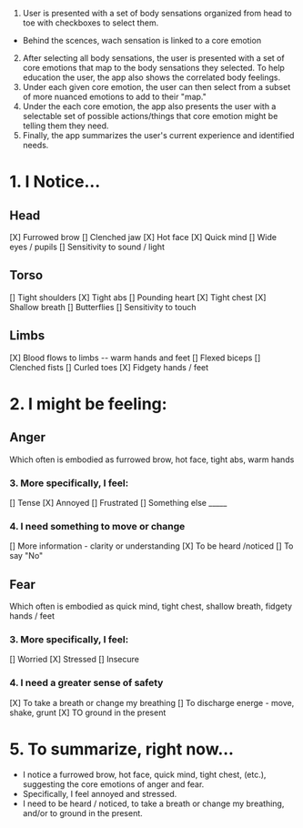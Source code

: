 1. User is presented with a set of body sensations organized from head to toe with checkboxes to select them.
  - Behind the scences, wach sensation is linked to a core emotion
2. After selecting all body sensations, the user is presented with a set of core emotions that map to the body sensations they selected. To help education the user, the app also shows the correlated body feelings.
3. Under each given core emotion, the user can then select from a subset of more nuanced emotions to add to their "map."
4. Under the each core emotion, the app also presents the user with a selectable set of possible actions/things that core emotion might be telling them they need.
5. Finally, the app summarizes the user's current experience and identified needs.


# 1. I Notice...
## Head
  [X] Furrowed brow
  [] Clenched jaw
  [X] Hot face
  [X] Quick mind
  [] Wide eyes / pupils
  [] Sensitivity to sound / light


## Torso
  [] Tight shoulders
  [X] Tight abs
  [] Pounding heart
  [X] Tight chest
  [X] Shallow breath
  [] Butterflies
  [] Sensitivity to touch

## Limbs
  [X] Blood flows to limbs -- warm hands and feet
  [] Flexed biceps
  [] Clenched fists
  [] Curled toes
  [X] Fidgety hands / feet

# 2. I might be feeling:

## Anger
Which often is embodied as furrowed brow, hot face, tight abs, warm hands

### 3. More specifically, I feel:
[] Tense
[X] Annoyed
[] Frustrated
[] Something else _____

### 4. I need something to move or change
[] More information - clarity or understanding
[X] To be heard /noticed
[] To say "No"

## Fear
Which often is embodied as quick mind, tight chest, shallow breath, fidgety hands / feet

### 3. More specifically, I feel:
[] Worried
[X] Stressed
[] Insecure

### 4. I need a greater sense of safety
[X] To take a breath or change my breathing
[] To discharge energe - move, shake, grunt
[X] TO ground in the present

# 5. To summarize, right now...
- I notice a furrowed brow, hot face, quick mind, tight chest, (etc.), suggesting the core emotions of anger and fear.
- Specifically, I feel annoyed and stressed.
- I need to be heard / noticed, to take a breath or change my breathing, and/or to ground in the present.

